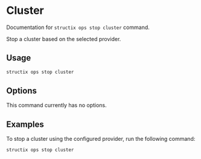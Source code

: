 # Cluster

Documentation for `structix ops stop cluster` command.

Stop a cluster based on the selected provider.

## Usage

```bash
structix ops stop cluster
```

## Options

This command currently has no options.

## Examples

To stop a cluster using the configured provider, run the following command:

```bash
structix ops stop cluster
```